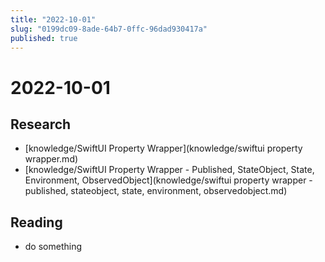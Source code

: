 ```yaml
---
title: "2022-10-01"
slug: "0199dc09-8ade-64b7-0ffc-96dad930417a"
published: true
---
```


# 2022-10-01

## Research

- [knowledge/SwiftUI Property Wrapper](knowledge/swiftui property wrapper.md)
- [knowledge/SwiftUI Property Wrapper - Published, StateObject, State, Environment, ObservedObject](knowledge/swiftui property wrapper - published, stateobject, state, environment, observedobject.md)

## Reading

- do something